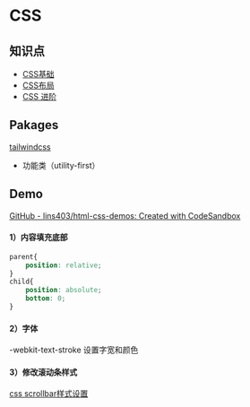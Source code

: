 # CSS

## 知识点

- [CSS基础](https://lins403.github.io/vuepress-doc/interview/basic/css1.html)
- [CSS布局](https://lins403.github.io/vuepress-doc/interview/basic/css2.html)
- [CSS 进阶](https://lins403.github.io/vuepress-doc/interview/basic/css3.html)

## Pakages

[tailwindcss](https://github.com/tailwindlabs/tailwindcss)

- 功能类（utility-first）

## Demo

[GitHub - lins403/html-css-demos: Created with CodeSandbox](https://github.com/lins403/html-css-demos)



#### 1）内容填充底部

```scss
parent{
	position: relative;
}
child{
	position: absolute;
	bottom: 0;
}
```

#### 2）字体

-webkit-text-stroke 设置字宽和颜色



#### 3）修改滚动条样式

[css scrollbar样式设置](https://segmentfault.com/a/1190000012800450)

